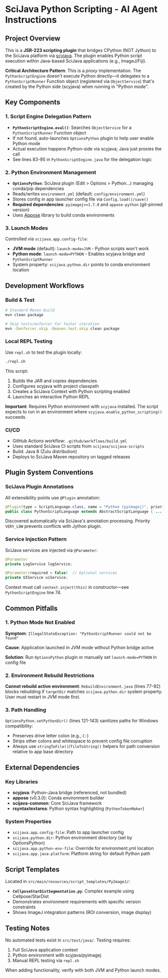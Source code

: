 # SciJava Python Scripting - AI Agent Instructions

## Project Overview

This is a **JSR-223 scripting plugin** that bridges CPython (NOT Jython) to the SciJava platform via [scyjava](https://github.com/scijava/scyjava). The plugin enables Python script execution within Java-based SciJava applications (e.g., ImageJ/Fiji).

**Critical Architecture Pattern**: This is a *proxy* implementation. The `PythonScriptEngine` doesn't execute Python directly—it delegates to a `PythonScriptRunner` Function object (registered via `ObjectService`) that's created by the Python side (scyjava) when running in "Python mode".

## Key Components

### 1. Script Engine Delegation Pattern
- **`PythonScriptEngine.eval()`**: Searches `ObjectService` for a `PythonScriptRunner` Function object
- If not found, auto-launches `OptionsPython` plugin to help user enable Python mode
- Actual execution happens Python-side via scyjava; Java just proxies the call
- See lines 83-95 in `PythonScriptEngine.java` for the delegation logic

### 2. Python Environment Management
- **`OptionsPython`**: SciJava plugin (Edit > Options > Python...) managing conda/pip dependencies
- Reads/writes `environment.yml` (default: `config/environment.yml`)
- Stores config in app launcher config file via `Config.load()/save()`
- **Required dependencies**: `pyimagej>=1.7.0` and `appose-python` (git-pinned version)
- Uses [Appose](https://github.com/apposed/appose) library to build conda environments

### 3. Launch Modes
Controlled via `scijava.app.config-file`:
- **JVM mode** (default): `launch-mode=JVM` - Python scripts won't work
- **Python mode**: `launch-mode=PYTHON` - Enables scyjava bridge and `PythonScriptRunner`
- System property: `scijava.python.dir` points to conda environment location

## Development Workflows

### Build & Test
```bash
# Standard Maven build
mvn clean package

# Skip tests/enforcer for faster iteration
mvn -Denforcer.skip -Dmaven.test.skip clean package
```

### Local REPL Testing
Use `repl.sh` to test the plugin locally:
```bash
./repl.sh
```
This script:
1. Builds the JAR and copies dependencies
2. Configures scyjava with project classpath
3. Creates a SciJava Context with Python scripting enabled
4. Launches an interactive Python REPL

**Important**: Requires Python environment with `scyjava` installed. The script expects to run in an environment where `scyjava.enable_python_scripting()` succeeds.

### CI/CD
- GitHub Actions workflow: `.github/workflows/build.yml`
- Uses standard SciJava CI scripts from `scijava/scijava-scripts`
- Build: Java 8 (Zulu distribution)
- Deploys to SciJava Maven repository on tagged releases

## Plugin System Conventions

### SciJava Plugin Annotations
All extensibility points use `@Plugin` annotation:
```java
@Plugin(type = ScriptLanguage.class, name = "Python (pyimagej)", priority = Priority.VERY_LOW)
public class PythonScriptLanguage extends AbstractScriptLanguage { ... }
```

Discovered automatically via SciJava's annotation processing. Priority `VERY_LOW` prevents conflicts with Jython plugin.

### Service Injection Pattern
SciJava services are injected via `@Parameter`:
```java
@Parameter
private LogService logService;

@Parameter(required = false)  // Optional services
private UIService uiService;
```

Context must call `context.inject(this)` in constructor—see `PythonScriptEngine` line 74.

## Common Pitfalls

### 1. Python Mode Not Enabled
**Symptom**: `IllegalStateException: "PythonScriptRunner could not be found"`

**Cause**: Application launched in JVM mode without Python bridge active

**Solution**: Run `OptionsPython` plugin or manually set `launch-mode=PYTHON` in config file

### 2. Environment Rebuild Restrictions
**Cannot rebuild active environment**: `RebuildEnvironment.java` (lines 77-92) blocks rebuilding if `targetDir` matches `scijava.python.dir` system property. User must restart in JVM mode first.

### 3. Path Handling
`OptionsPython.setPythonDir()` (lines 121-143) sanitizes paths for Windows compatibility:
- Preserves drive letter colon (e.g., `C:`)
- Strips other colons and whitespace to prevent config file corruption
- Always use `stringToFile()`/`fileToString()` helpers for path conversion relative to app base directory

## External Dependencies

### Key Libraries
- **scyjava**: Python-Java bridge (referenced, not bundled)
- **appose** (v0.3.0): Conda environment builder
- **scijava-common**: Core SciJava framework
- **rsyntaxtextarea**: Python syntax highlighting (`PythonTokenMaker`)

### System Properties
- `scijava.app.config-file`: Path to app launcher config
- `scijava.python.dir`: Python environment directory (set by OptionsPython)
- `scijava.app.python-env-file`: Override for environment.yml location
- `scijava.app.java-platform`: Platform string for default Python path

## Script Templates

Located in `src/main/resources/script_templates/PyImageJ/`:
- **`CellposeStarDistSegmentation.py`**: Complex example using Cellpose/StarDist
- Demonstrates environment requirements with specific version constraints
- Shows ImageJ integration patterns (ROI conversion, image display)

## Testing Notes

No automated tests exist in `src/test/java/`. Testing requires:
1. Full SciJava application context
2. Python environment with scyjava/pyimagej
3. Manual REPL testing via `repl.sh`

When adding functionality, verify with both JVM and Python launch modes.
